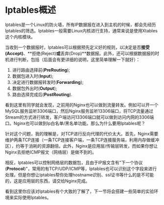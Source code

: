 # Iptables概述

Iptables是一个Linux的防火墙，所有IP数据报在进入到主机的时候，都会先经历Iptables的筛选。Iptables一般需要Linux内核进行支持，通常来说是使用Xtables这个内核模块。

当收到一个数据报时，Iptables可以根据预先定义好的规则，以决定是否**接受(Accept)**、**拒绝(Reject)**或**丢弃(Drop)**数据报。此外，还可以根据数据报的时机进行判断，包括（后面会有更详细的说明，这里简单理解一下就好）：
1. 进行路由选择前(**PreRouting**);
2. 数据包进入时(**Input**);
3. 决定进行数据报转发时(**Forwarding**);
4. 数据包外出时(**Output**);
5. 路由选择完成后(**PostRouting**).

看到这里有同学就会发现，之前用的Nginx也可以做到流量转发。例如可以开一个MySQL服务监听3306端口，然后Nginx服务监听13306端口，将TCP流量通过Stream的方式进行转发，客户端访问13306端口就可以做到访问内网的3306端口。Nginx也可以做到Ip白名单/黑名单功能。那么为什么要用Iptables呢？

针对这个问题，我的理解是，对TCP进行反向代理的代价太大。首先，Nginx需要维护两条TCP连接（一条TCP连接客户端，一条TCP连接服务端，利用内存做缓冲区），约等于消耗的资源翻倍。此外，Nginx是应用层/传输层转发，而如果你想让Nginx去拒绝ICMP报文（网络层）是做不到的。

相反，Iptables可以控制网络层的数据包，且由于IP报文含有"下一个协议(**Protocol**)"，常用的有TCP/UDP/ICMP等，Iptables也可以识别这个字段来进行处理。但是你想让Iptables帮你处理hostname识别、ssl证书等什么的是不可能的，这是应用层的东西，请交给Nginx完成。

看到这里你应该对Iptables有个大致的了解了，下一节将会搭建一些简单的实验环境来实际使用Iptables。
